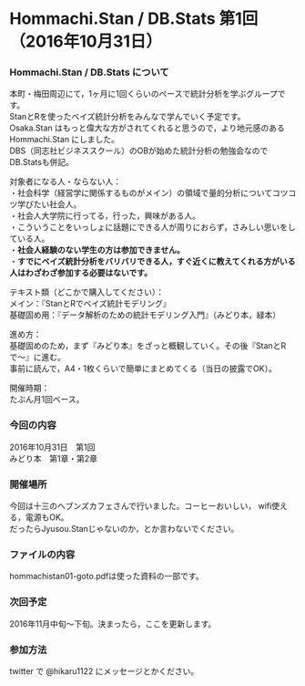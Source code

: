 # Hommachi.Stan / DB.Stats 第1回（2016年10月31日）

### Hommachi.Stan / DB.Stats について
本町・梅田周辺にて，1ヶ月に1回くらいのペースで統計分析を学ぶグループです。  
StanとRを使ったベイズ統計分析をみんなで学んでいく予定です。  
Osaka.Stan はもっと偉大な方がされてくれると思うので，より地元感のある Hommachi.Stan にしました。  
DBS（同志社ビジネススクール）のOBが始めた統計分析の勉強会なのでDB.Statsも併記。

対象者になる人・ならない人：  
・社会科学（経営学に関係するものがメイン）の領域で量的分析についてコツコツ学びたい社会人。  
・社会人大学院に行ってる，行った，興味がある人。  
・こういうことをいっしょに話題にできる人が周りにおらず，さみしい思いをしている人。  
・**社会人経験のない学生の方は参加できません。**  
・**すでにベイズ統計分析をバリバリできる人，すぐ近くに教えてくれる方がいる人はわざわざ参加する必要はないです。**  

テキスト類（どこかで購入してください）：  
メイン：『StanとRでベイズ統計モデリング』  
基礎固め用：『データ解析のための統計モデリング入門』（みどり本，緑本）

進め方：  
基礎固めのため，まず『みどり本』をざっと概観していく。その後『StanとRで〜』に進む。  
事前に読んで，A4・1枚くらいで簡単にまとめてくる（当日の披露でOK）。

開催時期：  
たぶん月1回ペース。

### 今回の内容
2016年10月31日　第1回  
みどり本　第1章・第2章

### 開催場所
今回は十三のヘブンズカフェさんで行いました。コーヒーおいしい， wifi使える，電源もOK。  
だったらJyusou.Stanじゃないのか，とか言わないでください。

### ファイルの内容
hommachistan01-goto.pdfは使った資料の一部です。

### 次回予定
2016年11月中旬〜下旬。決まったら，ここを更新します。

### 参加方法
twitter で @hikaru1122 にメッセージとかください。
